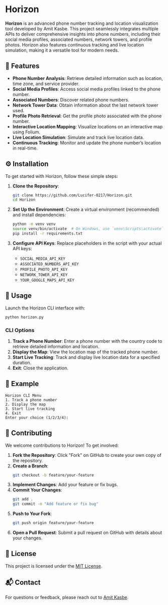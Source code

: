 # Horizon

**Horizon** is an advanced phone number tracking and location visualization tool developed by Amit Kasbe. This project seamlessly integrates multiple APIs to deliver comprehensive insights into phone numbers, including their social media profiles, associated numbers, network towers, and profile photos. Horizon also features continuous tracking and live location simulation, making it a versatile tool for modern needs.

## 🚀 Features

- **Phone Number Analysis**: Retrieve detailed information such as location, time zone, and service provider.
- **Social Media Profiles**: Access social media profiles linked to the phone number.
- **Associated Numbers**: Discover related phone numbers.
- **Network Tower Data**: Obtain information about the last network tower used.
- **Profile Photo Retrieval**: Get the profile photo associated with the phone number.
- **Interactive Location Mapping**: Visualize locations on an interactive map using Folium.
- **Live Location Simulation**: Simulate and track live location data.
- **Continuous Tracking**: Monitor and update the phone number’s location in real-time.

## ⚙️ Installation

To get started with Horizon, follow these simple steps:

1. **Clone the Repository**:
   ```bash
   git clone https://github.com/Lucifer-0217/Horizon.git
   cd Horizon
   ```

2. **Set Up the Environment**:
   Create a virtual environment (recommended) and install dependencies:
   ```bash
   python -m venv venv
   source venv/bin/activate  # On Windows, use `venv\Scripts\activate`
   pip install -r requirements.txt
   ```

3. **Configure API Keys**:
   Replace placeholders in the script with your actual API keys:
   - `SOCIAL_MEDIA_API_KEY`
   - `ASSOCIATED_NUMBERS_API_KEY`
   - `PROFILE_PHOTO_API_KEY`
   - `NETWORK_TOWER_API_KEY`
   - `YOUR_GOOGLE_MAPS_API_KEY`

## 🎯 Usage

Launch the Horizon CLI interface with:
```bash
python horizon.py
```

### CLI Options

1. **Track a Phone Number**: Enter a phone number with the country code to retrieve detailed information and location.
2. **Display the Map**: View the location map of the tracked phone number.
3. **Start Live Tracking**: Track and display live location data for a specified duration.
4. **Exit**: Close the application.

## 📜 Example

```plaintext
Horizon CLI Menu
1. Track a phone number
2. Display the map
3. Start live tracking
4. Exit
Enter your choice (1/2/3/4):
```

## 🤝 Contributing

We welcome contributions to Horizon! To get involved:

1. **Fork the Repository**: Click "Fork" on GitHub to create your own copy of the repository.
2. **Create a Branch**: 
   ```bash
   git checkout -b feature/your-feature
   ```
3. **Implement Changes**: Add your feature or fix bugs.
4. **Commit Your Changes**:
   ```bash
   git add .
   git commit -m "Add feature or fix bug"
   ```
5. **Push to Your Fork**:
   ```bash
   git push origin feature/your-feature
   ```
6. **Open a Pull Request**: Submit a pull request on GitHub with details about your changes.

## 📝 License

This project is licensed under the [MIT License](LICENSE).

## 📬 Contact

For questions or feedback, please reach out to [Amit Kasbe](amitkasbe2020@gmail.com).
